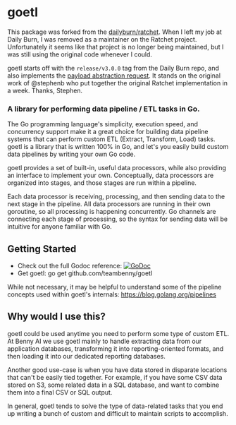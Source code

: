 # goetl

This package was forked from the [dailyburn/ratchet](https://github.com/dailyburn/ratchet). When I left my job at Daily Burn, I was removed as a maintainer on the Ratchet project. Unfortunately it seems like that project is no longer being maintained, but I was still using the original code whenever I could.

goetl starts off with the `release/v3.0.0` tag from the Daily Burn repo, and also implements the [payload abstraction request](https://github.com/dailyburn/ratchet/issues/24). It stands on the original work of @stephenb who put together the original Ratchet implementation in a week. Thanks, Stephen.

### A library for performing data pipeline / ETL tasks in Go.

The Go programming language's simplicity, execution speed, and concurrency support make it a great choice for building data pipeline systems that can perform custom ETL (Extract, Transform, Load) tasks. goetl is a library that is written 100% in Go, and let's you easily build custom data pipelines by writing your own Go code.

goetl provides a set of built-in, useful data processors, while also providing
an interface to implement your own. Conceptually, data processors are organized
into stages, and those stages are run within a pipeline.

Each data processor is receiving, processing, and then sending data to the next stage in the pipeline. All data processors are running in their own goroutine, so all processing is happening concurrently. Go channels are connecting each stage of processing, so the syntax for sending data will be intuitive for anyone familiar with Go.

## Getting Started

- Check out the full Godoc reference:
 [![GoDoc](https://godoc.org/github.com/teambenny/goetl?status.svg)](https://godoc.org/github.com/teambenny/goetl)
- Get goetl:
      go get github.com/teambenny/goetl

While not necessary, it may be helpful to understand
some of the pipeline concepts used within goetl's internals: https://blog.golang.org/pipelines

## Why would I use this?

goetl could be used anytime you need to perform some type of custom ETL. At Benny AI we use goetl mainly to handle extracting data from our application databases, transforming it into reporting-oriented formats, and then loading it into our dedicated reporting databases.

Another good use-case is when you have data stored in disparate locations that can't be easily tied together. For example, if you have some CSV data stored on S3, some related data in a SQL database, and want to combine them into a final CSV or SQL output.

In general, goetl tends to solve the type of data-related tasks that you end up writing a bunch of custom and difficult to maintain scripts to accomplish.

